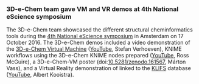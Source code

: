 ### 3D-e-Chem team gave VM and VR demos at 4th National eScience symposium

The 3D-e-Chem team showcased the different structural cheminformatics tools during the [4th National eScience symposium](https://www.esciencecenter.nl/news/400-participants-at-4th-national-escience-symposium) in Amsterdam on 17 October 2016. The 3D-e-Chem demos included a video demonstration of the [3D-e-Chem Virtual Machine](https://3d-e-chem.github.io/3D-e-Chem-VM/) ([YouTube](https://www.youtube.com/watch?v=zBv4rPfsLLc), Stefan Verhoeven), KNIME workflows using the 3D-e-Chem KNIME nodes prepared ([YouTube](https://www.youtube.com/watch?v=YWy9d4J9460), Ross McGuire), a 3D-e-Chem-VM poster (doi:[10.5281/zenodo.161567](http://dx.doi.org/10.5281/zenodo.161567), Márton Vass), and a Virtual Reality demonstration of linked to the [KLIFS](http://klifs.vu-compmedchem.nl) database ([YouTube](https://www.youtube.com/watch?v=vMMkGcnWZhs), Albert Kooistra). 
